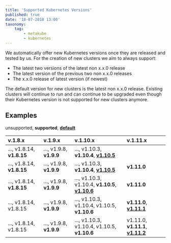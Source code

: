 ```yaml
---
title: 'Supported Kubernetes Versions'
published: true
date: '18-07-2018 13:00'
taxonomy:
    tag:
        - metakube
        - kubernetes
---
```


We automatically offer new Kubernetes versions once they are released and tested by us. For the creation of new clusters we aim to always support:

* The latest two versions of the latest non x.x.0 release
* The latest version of the previous two non x.x.0 releases
* The x.x.0 release of latest version (if newest)

The default version for new clusters is the latest non x.x.0 release. Existing clusters will continue to run and can continue to be upgraded even though their Kubernetes version is not supported for new clusters anymore.

## Examples

unsupported, **supported**, **<u>default</u>**

| v.1.8.x | v.1.9.x | v.1.10.x | v.1.11.x |
| :----- | :----- | :----- | :----- |
| ..., v1.8.14, **v1.8.15** | ..., v1.9.8, **v1.9.9** | ..., v1.10.3, **v1.10.4**, **<u>v1.10.5</u>** | |
| ..., v1.8.14, **v1.8.15** | ..., v1.9.8, **v1.9.9** | ..., v1.10.3, **v1.10.4**, **<u>v1.10.5</u>** | **v1.11.0** |
| ..., v1.8.14, **v1.8.15** | ..., v1.9.8, **v1.9.9** | ..., v1.10.3, v1.10.4, **v1.10.5**, **<u>v1.10.6</u>** | **v1.11.0** |
| ..., v1.8.14, v1.8.15 | ..., v1.9.8, **v1.9.9** | ..., v1.10.3, v1.10.4, v1.10.5, **v1.10.6** | **v1.11.0**, **<u>v1.11.1</u>**          |
| ..., v1.8.14, v1.8.15 | ..., v1.9.8, **v1.9.9** | ..., v1.10.3, v1.10.4, v1.10.5, **v1.10.6** | v1.11.0, **v1.11.1**, **<u>v1.11.2</u>** |
